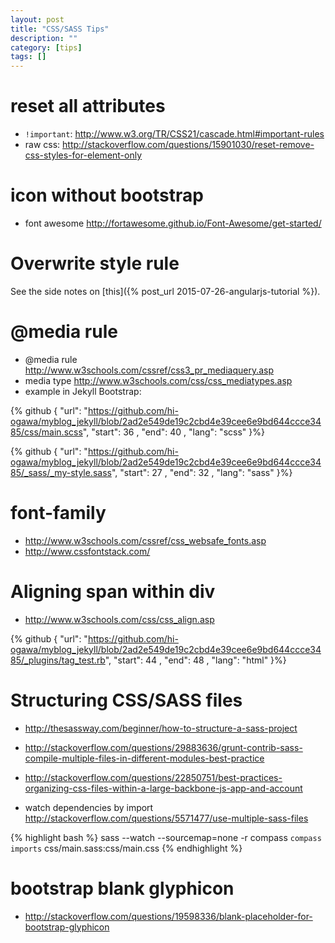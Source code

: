 ```yaml
---
layout: post
title: "CSS/SASS Tips"
description: ""
category: [tips]
tags: []
---
```


# reset all attributes

- `!important`: <http://www.w3.org/TR/CSS21/cascade.html#important-rules>
- raw css: <http://stackoverflow.com/questions/15901030/reset-remove-css-styles-for-element-only>

# icon without bootstrap

- font awesome <http://fortawesome.github.io/Font-Awesome/get-started/>

# Overwrite style rule
See the side notes on [this]({% post_url 2015-07-26-angularjs-tutorial %}).

# @media rule

- @media rule <http://www.w3schools.com/cssref/css3_pr_mediaquery.asp>
- media type <http://www.w3schools.com/css/css_mediatypes.asp>
- example in Jekyll Bootstrap:

{% github { "url":     "https://github.com/hi-ogawa/myblog_jekyll/blob/2ad2e549de19c2cbd4e39cee6e9bd644ccce3485/css/main.scss", "start": 36  , "end": 40    , "lang": "scss" }%}

{% github { "url":     "https://github.com/hi-ogawa/myblog_jekyll/blob/2ad2e549de19c2cbd4e39cee6e9bd644ccce3485/_sass/_my-style.sass", "start": 27  , "end": 32    , "lang": "sass" }%}

# font-family

- <http://www.w3schools.com/cssref/css_websafe_fonts.asp>
- <http://www.cssfontstack.com/>

# Aligning span within div

- <http://www.w3schools.com/css/css_align.asp>

{% github { "url":     "https://github.com/hi-ogawa/myblog_jekyll/blob/2ad2e549de19c2cbd4e39cee6e9bd644ccce3485/_plugins/tag_test.rb", "start": 44  , "end": 48    , "lang": "html" }%}

# Structuring CSS/SASS files

- <http://thesassway.com/beginner/how-to-structure-a-sass-project>
- <http://stackoverflow.com/questions/29883636/grunt-contrib-sass-compile-multiple-files-in-different-modules-best-practice>
- <http://stackoverflow.com/questions/22850751/best-practices-organizing-css-files-within-a-large-backbone-js-app-and-account>

- watch dependencies by import <http://stackoverflow.com/questions/5571477/use-multiple-sass-files>

{% highlight bash %}
sass --watch --sourcemap=none -r compass `compass imports` css/main.sass:css/main.css
{% endhighlight %}

# bootstrap blank glyphicon

- <http://stackoverflow.com/questions/19598336/blank-placeholder-for-bootstrap-glyphicon>
